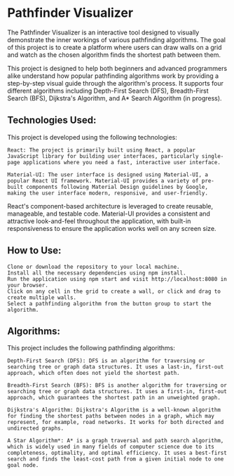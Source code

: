 # Pathfinder Visualizer
The Pathfinder Visualizer is an interactive tool designed to visually demonstrate the inner workings of various pathfinding algorithms. The goal of this project is to create a platform where users can draw walls on a grid and watch as the chosen algorithm finds the shortest path between them.

This project is designed to help both beginners and advanced programmers alike understand how popular pathfinding algorithms work by providing a step-by-step visual guide through the algorithm's process. It supports four different algorithms including Depth-First Search (DFS), Breadth-First Search (BFS), Dijkstra's Algorithm, and A* Search Algorithm (in progress).

## Technologies Used:
This project is developed using the following technologies:

    React: The project is primarily built using React, a popular JavaScript library for building user interfaces, particularly single-page applications where you need a fast, interactive user interface.

    Material-UI: The user interface is designed using Material-UI, a popular React UI framework. Material-UI provides a variety of pre-built components following Material Design guidelines by Google, making the user interface modern, responsive, and user-friendly.


React's component-based architecture is leveraged to create reusable, manageable, and testable code. Material-UI provides a consistent and attractive look-and-feel throughout the application, with built-in responsiveness to ensure the application works well on any screen size.

## How to Use:

    Clone or download the repository to your local machine.
    Install all the necessary dependencies using npm install.
    Run the application using npm start and visit http://localhost:8080 in your browser.
    Click on any cell in the grid to create a wall, or click and drag to create multiple walls.
    Select a pathfinding algorithm from the button group to start the algorithm.

## Algorithms:

This project includes the following pathfinding algorithms:

    Depth-First Search (DFS): DFS is an algorithm for traversing or searching tree or graph data structures. It uses a last-in, first-out approach, which often does not yield the shortest path.

    Breadth-First Search (BFS): BFS is another algorithm for traversing or searching tree or graph data structures. It uses a first-in, first-out approach, which guarantees the shortest path in an unweighted graph.

    Dijkstra's Algorithm: Dijkstra's Algorithm is a well-known algorithm for finding the shortest paths between nodes in a graph, which may represent, for example, road networks. It works for both directed and undirected graphs.

    A Star Algorithm*: A* is a graph traversal and path search algorithm, which is widely used in many fields of computer science due to its completeness, optimality, and optimal efficiency. It uses a best-first search and finds the least-cost path from a given initial node to one goal node.
